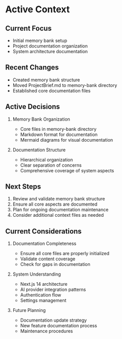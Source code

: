 # Active Context

## Current Focus

- Initial memory bank setup
- Project documentation organization
- System architecture documentation

## Recent Changes

- Created memory bank structure
- Moved ProjectBrief.md to memory-bank directory
- Established core documentation files

## Active Decisions

1. Memory Bank Organization

   - Core files in memory-bank directory
   - Markdown format for documentation
   - Mermaid diagrams for visual documentation

2. Documentation Structure
   - Hierarchical organization
   - Clear separation of concerns
   - Comprehensive coverage of system aspects

## Next Steps

1. Review and validate memory bank structure
2. Ensure all core aspects are documented
3. Plan for ongoing documentation maintenance
4. Consider additional context files as needed

## Current Considerations

1. Documentation Completeness

   - Ensure all core files are properly initialized
   - Validate content coverage
   - Check for gaps in documentation

2. System Understanding

   - Next.js 14 architecture
   - AI provider integration patterns
   - Authentication flow
   - Settings management

3. Future Planning
   - Documentation update strategy
   - New feature documentation process
   - Maintenance procedures
